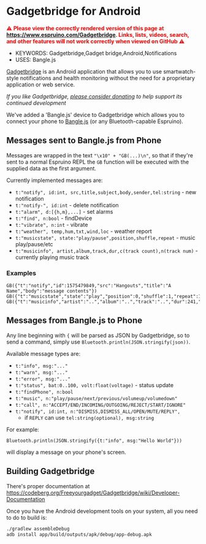 <!--- Copyright (c) 2019 Gordon Williams, Pur3 Ltd. See the file LICENSE for copying permission. -->
Gadgetbridge for Android
=========================

<span style="color:red">:warning: **Please view the correctly rendered version of this page at https://www.espruino.com/Gadgetbridge. Links, lists, videos, search, and other features will not work correctly when viewed on GitHub** :warning:</span>

* KEYWORDS: Gadgetbridge,Gadget bridge,Android,Notifications
* USES: Bangle.js

[Gadgetbridge](https://gadgetbridge.org/) is an Android application that allows you to use smartwatch-style notifications and health monitoring without the need for a proprietary application or web service.

*If you like Gadgetbridge, [please consider donating](https://liberapay.com/Gadgetbridge/donate)
to help support its continued development*

We've added a 'Bangle.js' device to Gadgetbridge which allows you to connect
your phone to [Bangle.js](/Bangle.js) (or any Bluetooth-capable Espruino).


Messages sent to Bangle.js from Phone
--------------------------------------

Messages are wrapped in the text `"\x10" + "GB(...)\n"`, so that if they're
sent to a normal Espruino REPL the `GB` function will be executed with the
supplied data as the first argument.

Currently implemented messages are:

* `t:"notify", id:int, src,title,subject,body,sender,tel:string`  - new notification
* `t:"notify-", id:int`  - delete notification
* `t:"alarm", d:[{h,m},...]`  - set alarms
* `t:"find", n:bool`  - findDevice
* `t:"vibrate", n:int`  - vibrate
* `t:"weather", temp,hum,txt,wind,loc`  - weather report
* `t:"musicstate", state:"play/pause",position,shuffle,repeat` - music play/pause/etc
* `t:"musicinfo", artist,album,track,dur,c(track count),n(track num)` - currently playing music track

### Examples

```
GB({"t":"notify","id":1575479849,"src":"Hangouts","title":"A Name","body":"message contents"})
GB({"t":"musicstate","state":"play","position":0,"shuffle":1,"repeat":1})
GB({"t":"musicinfo","artist":"..","album":"..","track":"..","dur":241,"c":2,"n":2})
```

Messages from Bangle.js to Phone
--------------------------------

Any line beginning with `{` will be parsed as JSON by Gadgetbridge, so to
send a command, simply use `Bluetooth.println(JSON.stringify(json))`.

Available message types are:

* `t:"info", msg:"..."`
* `t:"warn", msg:"..."`
* `t:"error", msg:"..."`
* `t:"status", bat:0..100, volt:float(voltage)` - status update
* `t:"findPhone", n:bool`
* `t:"music", n:"play/pause/next/previous/volumeup/volumedown"`
* `t:"call", n:"ACCEPT/END/INCOMING/OUTGOING/REJECT/START/IGNORE"`
* `t:"notify", id:int, n:"DISMISS,DISMISS_ALL/OPEN/MUTE/REPLY", `
  * if `REPLY` can use `tel:string(optional), msg:string`

For example:

```
Bluetooth.println(JSON.stringify({t:"info", msg:"Hello World"}))
```

will display a message on your phone's screen.


Building Gadgetbridge
----------------------

There's proper documentation at https://codeberg.org/Freeyourgadget/Gadgetbridge/wiki/Developer-Documentation

Once you have the Android development tools on your system, all you need to do to build is:

```Bash
./gradlew assembleDebug
adb install app/build/outputs/apk/debug/app-debug.apk
```

